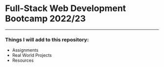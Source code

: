 # Full-Stack Web Development Bootcamp 2022/23
---

### Things I will add to this repository:

- Assignments
- Real World Projects
- Resources
